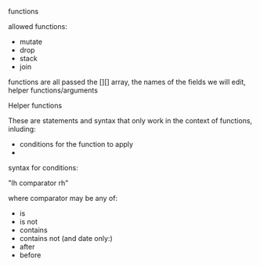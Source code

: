 functions

allowed functions:
 - mutate
 - drop
 - stack 
 - join

functions are all passed the [][] array, the names of the fields we will edit, helper functions/arguments

Helper functions

These are statements and syntax that only work in the context of functions, inluding:
 - conditions for the function to apply
 - 

syntax for conditions:
 
 "lh comparator rh"
 
 where comparator may be any of:
 - is
 - is not
 - contains
 - contains not
   (and date only:)
 - after 
 - before
 
 
